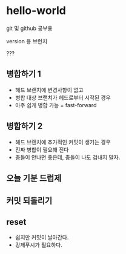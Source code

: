 # hello-world
git 및 github 공부용


version 용 브런치

???

## 병합하기 1
- 헤드 브랜치에 변경사항이 없고
- 병합 대상 브랜치가 헤드로부터 시작된 경우
- 아주 쉽게 병합 가능 = fast-forward


## 병합하기 2
- 헤드 브랜치에 추가적인 커밋이 생기는 경우
- 진짜 병합이 필요해 진다
- 충돌이 안나면 좋은데, 충돌이 나도 겁내지 말자.


## 오늘 기분 드럽제

## 커밋 되돌리기

## reset
- 쉽지만 커밋이 날아간다.
- 강제푸시가 필요하다.